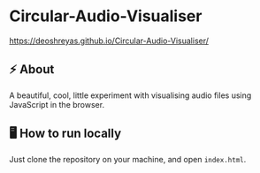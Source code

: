 # Circular-Audio-Visualiser

https://deoshreyas.github.io/Circular-Audio-Visualiser/

## :zap: About
A beautiful, cool, little experiment with visualising audio files using JavaScript in the browser.

## :desktop_computer: How to run locally
Just clone the repository on your machine, and open `index.html`.
